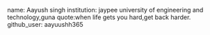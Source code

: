 
name: Aayush singh
institution: jaypee university of engineering and technology,guna
quote:when life gets you hard,get back harder.
github_user: aayuushh365
